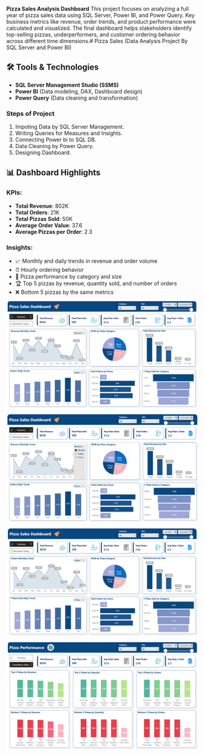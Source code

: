 **Pizza Sales Analysis Dashboard** 
This project focuses on analyzing a full year of pizza sales data using SQL Server, Power BI, and Power Query. Key business metrics like revenue, order trends, and product performance were calculated and visualized. The final dashboard helps stakeholders identify top-selling pizzas, underperformers, and customer ordering behavior across different time dimensions.# Pizza Sales (Data Analysis Project By SQL Server and Power BI)

## 🛠️ Tools & Technologies

- **SQL Server Management Studio (SSMS)**  
- **Power BI** (Data modeling, DAX, Dashboard design)  
- **Power Query** (Data cleaning and transformation)

### Steps of Project
1. Impoting Data by SQL Server Management.
3. Writing Queries for Measures and Insights.
4. Connecting Power bi to SQL DB.
5. Data Cleaning by Power Query.
7. Designing Dashboard.

## 📊 Dashboard Highlights

### KPIs:
- **Total Revenue**: 802K  
- **Total Orders**: 21K  
- **Total Pizzas Sold**: 50K  
- **Average Order Value**: 37.6  
- **Average Pizzas per Order**: 2.3

### Insights:
- 📈 Monthly and daily trends in revenue and order volume  
- ⏰ Hourly ordering behavior  
- 🍕 Pizza performance by category and size  
- 🏆 Top 5 pizzas by revenue, quantity sold, and number of orders  
- ❌ Bottom 5 pizzas by the same metrics

![image alt](https://github.com/AbdelrahmanAdelAbo-Bakr/Pizza-Sales/blob/7210faa5c5a1be9fdd7f0c53cbd8faa71d6bd1ef/Summary.png)

![image alt](https://github.com/AbdelrahmanAdelAbo-Bakr/Pizza-Sales/blob/7210faa5c5a1be9fdd7f0c53cbd8faa71d6bd1ef/Summary%20Scrolling.png)

![image alt](https://github.com/AbdelrahmanAdelAbo-Bakr/Pizza-Sales/blob/1993f8e6c5cea83eb6d611f0ec052e1db2f9c24c/Summary%202.png)

![image alt](https://github.com/AbdelrahmanAdelAbo-Bakr/Pizza-Sales/blob/7210faa5c5a1be9fdd7f0c53cbd8faa71d6bd1ef/Performance.png)

